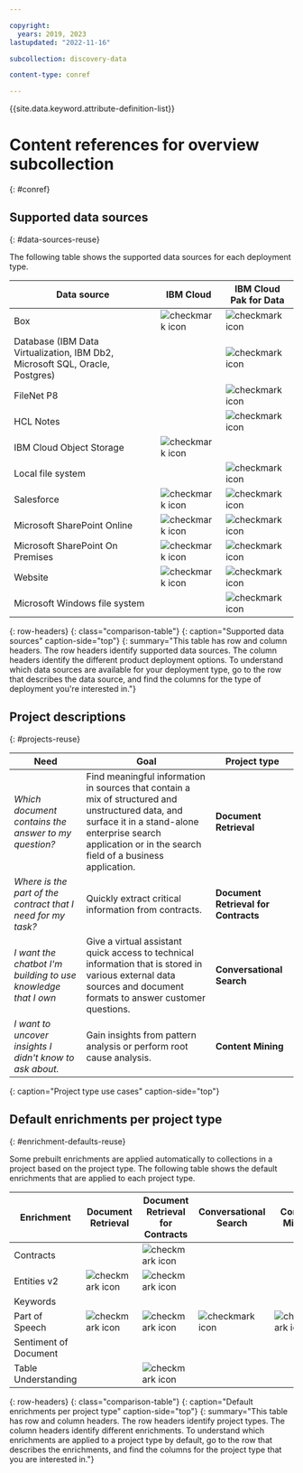```yaml
---

copyright:
  years: 2019, 2023
lastupdated: "2022-11-16"

subcollection: discovery-data

content-type: conref

---
```


{{site.data.keyword.attribute-definition-list}}

# Content references for overview subcollection
{: #conref}

## Supported data sources
{: #data-sources-reuse}

The following table shows the supported data sources for each deployment type.

| Data source | IBM Cloud | IBM Cloud Pak for Data |
|-------------|-----------|------------------------|
| Box | ![checkmark icon](../icons/checkmark-icon.svg) | ![checkmark icon](../icons/checkmark-icon.svg) |
| Database (IBM Data Virtualization, IBM Db2, Microsoft SQL, Oracle, Postgres) | | ![checkmark icon](../icons/checkmark-icon.svg) |
| FileNet P8 | | ![checkmark icon](../icons/checkmark-icon.svg) |
| HCL Notes | | ![checkmark icon](../icons/checkmark-icon.svg) |
| IBM Cloud Object Storage | ![checkmark icon](../icons/checkmark-icon.svg) | |
| Local file system | | ![checkmark icon](../icons/checkmark-icon.svg) |
| Salesforce | ![checkmark icon](../icons/checkmark-icon.svg) | ![checkmark icon](../icons/checkmark-icon.svg) |
| Microsoft SharePoint Online | ![checkmark icon](../icons/checkmark-icon.svg) | ![checkmark icon](../icons/checkmark-icon.svg) |
| Microsoft SharePoint On Premises | ![checkmark icon](../icons/checkmark-icon.svg) | ![checkmark icon](../icons/checkmark-icon.svg) |
| Website | ![checkmark icon](../icons/checkmark-icon.svg) | ![checkmark icon](../icons/checkmark-icon.svg) |
| Microsoft Windows file system | | ![checkmark icon](../icons/checkmark-icon.svg) |
{: row-headers}
{: class="comparison-table"}
{: caption="Supported data sources" caption-side="top"}
{: summary="This table has row and column headers. The row headers identify supported data sources. The column headers identify the different product deployment options. To understand which data sources are available for your deployment type, go to the row that describes the data source, and find the columns for the type of deployment you're interested in."}

## Project descriptions
{: #projects-reuse}

| Need | Goal | Project type |
|--------------------|------|--------------|
| *Which document contains the answer to my question?* | Find meaningful information in sources that contain a mix of structured and unstructured data, and surface it in a stand-alone enterprise search application or in the search field of a business application. | **Document Retrieval** |
| *Where is the part of the contract that I need for my task?* | Quickly extract critical information from contracts. | **Document Retrieval for Contracts** |
| *I want the chatbot I'm building to use knowledge that I own* | Give a virtual assistant quick access to technical information that is stored in various external data sources and document formats to answer customer questions. | **Conversational Search** |
| *I want to uncover insights I didn't know to ask about.* | Gain insights from pattern analysis or perform root cause analysis. | **Content Mining** |
{: caption="Project type use cases" caption-side="top"}

## Default enrichments per project type
{: #enrichment-defaults-reuse}

Some prebuilt enrichments are applied automatically to collections in a project based on the project type. The following table shows the default enrichments that are applied to each project type.

| Enrichment | Document Retrieval | Document Retrieval for Contracts | Conversational Search | Content Mining |
|------------|--------------------|----------------------------------|-----------------------|----------------|
| Contracts | | ![checkmark icon](../icons/checkmark-icon.svg) | | |
| Entities v2 | ![checkmark icon](../icons/checkmark-icon.svg) | ![checkmark icon](../icons/checkmark-icon.svg) | | |
| Keywords | | | | |
| Part of Speech | ![checkmark icon](../icons/checkmark-icon.svg) | ![checkmark icon](../icons/checkmark-icon.svg) | ![checkmark icon](../icons/checkmark-icon.svg) | ![checkmark icon](../icons/checkmark-icon.svg) |
| Sentiment of Document | | | | |
| Table Understanding | | ![checkmark icon](../icons/checkmark-icon.svg) | | |
{: row-headers}
{: class="comparison-table"}
{: caption="Default enrichments per project type" caption-side="top"}
{: summary="This table has row and column headers. The row headers identify project types. The column headers identify different enrichments. To understand which enrichments are applied to a project type by default, go to the row that describes the enrichments, and find the columns for the project type that you are interested in."}
